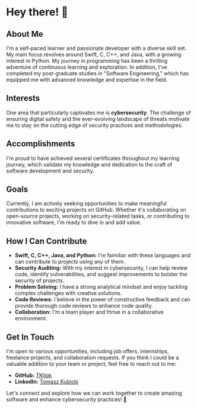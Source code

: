 # Hey there! 👋

## About Me

I'm a self-paced learner and passionate developer with a diverse skill set. My main focus revolves around Swift, C, C++, and Java, with a growing interest in Python. My journey in programming has been a thrilling adventure of continuous learning and exploration. In addition, I've completed my post-graduate studies in "Software Engineering," which has equipped me with advanced knowledge and expertise in the field.

## Interests

One area that particularly captivates me is **cybersecurity**. The challenge of ensuring digital safety and the ever-evolving landscape of threats motivate me to stay on the cutting edge of security practices and methodologies.

## Accomplishments

I'm proud to have achieved several certificates throughout my learning journey, which validate my knowledge and dedication to the craft of software development and security.

## Goals

Currently, I am actively seeking opportunities to make meaningful contributions to exciting projects on GitHub. Whether it's collaborating on open-source projects, working on security-related tasks, or contributing to innovative software, I'm ready to dive in and add value.

## How I Can Contribute

- **Swift, C, C++, Java, and Python:** I'm faimiliar with these languages and can contribute to projects using any of them.
- **Security Auditing:** With my interest in cybersecurity, I can help review code, identify vulnerabilities, and suggest improvements to bolster the security of projects.
- **Problem Solving:** I have a strong analytical mindset and enjoy tackling complex challenges with creative solutions.
- **Code Reviews:** I believe in the power of constructive feedback and can provide thorough code reviews to enhance code quality.
- **Collaboration:** I'm a team player and thrive in a collaborative environment.

## Get In Touch

I'm open to various opportunities, including job offers, internships, freelance projects, and collaboration requests. If you think I could be a valuable addition to your team or project, feel free to reach out to me:

- **GitHub:** [TKtjpk](https://github.com/TKtjpk)
- **LinkedIn:** [Tomasz Kubicki](https://www.linkedin.com/in/tomasz-kubicki-9711b6246/)

Let's connect and explore how we can work together to create amazing software and enhance cybersecurity practices! 🚀
